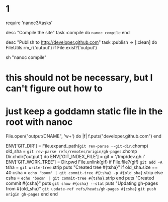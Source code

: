 # 1

require 'nanoc3/tasks'

desc "Compile the site"
task :compile do
  `nanoc compile`
end

desc "Publish to http://developer.github.com"
task :publish => [:clean] do
  FileUtils.rm_r('output') if File.exist?('output')

  sh "nanoc compile"

  # this should not be necessary, but I can't figure out how to
  # just keep a goddamn static file in the root with nanoc
  File.open("output/CNAME", 'w+') do |f|
    f.puts("developer.github.com")
  end

  ENV['GIT_DIR'] = File.expand_path(`git rev-parse --git-dir`.chomp)
  old_sha = `git rev-parse refs/remotes/origin/gh-pages`.chomp
  Dir.chdir('output') do
    ENV['GIT_INDEX_FILE'] = gif = '/tmp/dev.gh.i'
    ENV['GIT_WORK_TREE'] = Dir.pwd
    File.unlink(gif) if File.file?(gif)
    `git add -A`
    tsha = `git write-tree`.strip
    puts "Created tree   #{tsha}"
    if old_sha.size == 40
      csha = `echo 'boom' | git commit-tree #{tsha} -p #{old_sha}`.strip
    else
      csha = `echo 'boom' | git commit-tree #{tsha}`.strip
    end
    puts "Created commit #{csha}"
    puts `git show #{csha} --stat`
    puts "Updating gh-pages from #{old_sha}"
    `git update-ref refs/heads/gh-pages #{csha}`
    `git push origin gh-pages`
  end
end
